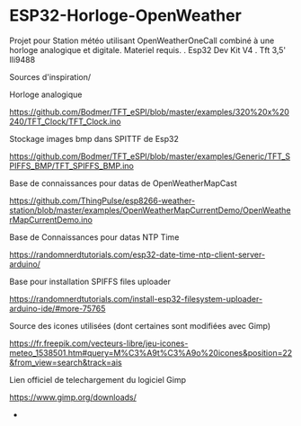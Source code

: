 # ESP32-Horloge-OpenWeather

Projet pour Station météo utilisant OpenWeatherOneCall combiné à une horloge analogique et digitale.
Materiel requis.
  . Esp32 Dev Kit V4
  . Tft 3,5' Ili9488
  
Sources d'inspiration/

Horloge analogique

 https://github.com/Bodmer/TFT_eSPI/blob/master/examples/320%20x%20240/TFT_Clock/TFT_Clock.ino

Stockage images bmp dans SPITTF de Esp32

 https://github.com/Bodmer/TFT_eSPI/blob/master/examples/Generic/TFT_SPIFFS_BMP/TFT_SPIFFS_BMP.ino

Base de connaissances pour datas de OpenWeatherMapCast

 https://github.com/ThingPulse/esp8266-weather-station/blob/master/examples/OpenWeatherMapCurrentDemo/OpenWeatherMapCurrentDemo.ino

Base de Connaissances pour datas NTP Time

 https://randomnerdtutorials.com/esp32-date-time-ntp-client-server-arduino/

Base pour installation SPIFFS files uploader

 https://randomnerdtutorials.com/install-esp32-filesystem-uploader-arduino-ide/#more-75765

Source des icones utilisées (dont certaines sont modifiées avec Gimp)

 https://fr.freepik.com/vecteurs-libre/jeu-icones-meteo_1538501.htm#query=M%C3%A9t%C3%A9o%20icones&position=22&from_view=search&track=ais

Lien officiel de telechargement du logiciel Gimp

 https://www.gimp.org/downloads/

*


